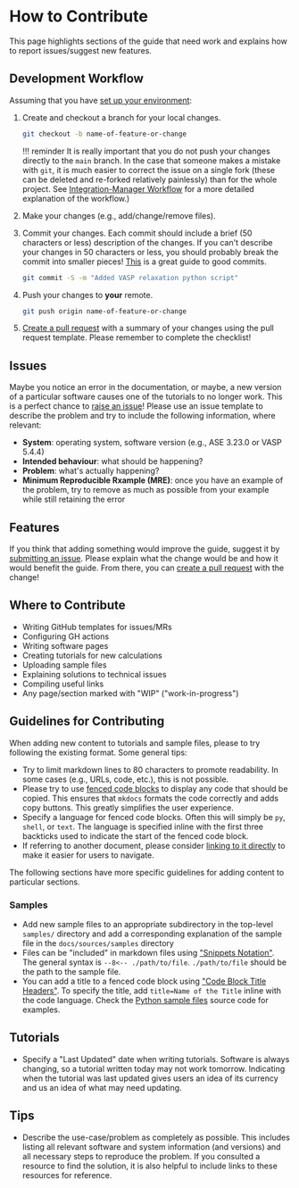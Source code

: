 # How to Contribute

This page highlights sections of the guide that need work
and explains how to report issues/suggest new features.

## Development Workflow

Assuming that you have [set up your environment](setup):

1. Create and checkout a branch for your local changes.

    ```bash
    git checkout -b name-of-feature-or-change
    ```

    !!! reminder
        It is really important that you do not push your changes directly to the `main`
        branch. In the case that someone makes a mistake with `git`, it is much easier
        to correct the issue on a single fork (these can be deleted and re-forked
        relatively painlessly) than for the whole project. See
        [Integration-Manager Workflow][git-workflow] for a more detailed explanation
        of the workflow.)

2. Make your changes (e.g., add/change/remove files).

3. Commit your changes. Each commit should include a brief (50 characters or less)
   description of the changes. If you can't describe your changes in 50 characters
   or less, you should probably break the commit into smaller pieces!
   [This][git-best-practices] is a great guide to good commits.

    ```bash
    git commit -S -m "Added VASP relaxation python script"
    ```

4. Push your changes to **your** remote.

    ```bash
    git push origin name-of-feature-or-change
    ```

5. [Create a pull request][pull-requests] with a summary of your changes using
   the pull request template. Please remember to complete the checklist!

## Issues

Maybe you notice an error in the documentation, or maybe, a new version
of a particular software causes one of the tutorials to no longer work.
This is a perfect chance to [raise an issue][issues]! Please use an issue template
to describe the problem and try to include the following information, where
relevant:

- **System**: operating system, software version (e.g., ASE 3.23.0 or VASP 5.4.4)
- **Intended behaviour**: what should be happening?
- **Problem**: what's actually happening?
- **Minimum Reproducible Rxample (MRE)**: once you have an example of the problem,
  try to remove as much as possible from your example while still retaining the error

## Features

If you think that adding something would improve the guide, suggest it by
[submitting an issue][issues]. Please explain what the change would be and how it
would benefit the guide. From there, you can [create a pull request][pull-requests]
with the change!

## Where to Contribute

- Writing GitHub templates for issues/MRs
- Configuring GH actions
- Writing software pages
- Creating tutorials for new calculations
- Uploading sample files
- Explaining solutions to technical issues
- Compiling useful links
- Any page/section marked with "WIP" ("work-in-progress")

## Guidelines for Contributing

When adding new content to tutorials and sample files, please to try
following the existing format. Some general tips:

- Try to limit markdown lines to 80 characters to promote readability. In
  some cases (e.g., URLs, code, etc.), this is not possible.
- Please try to use [fenced code blocks][fenced-code-blocks] to display any
  code that should be copied. This ensures that `mkdocs` formats the code
  correctly and adds copy buttons. This greatly simplifies the user experience.
- Specify a language for fenced code blocks. Often this will simply be `py`,
  `shell`, or `text`. The language is specified inline with the first three
  backticks used to indicate the start of the fenced code block.
- If referring to another document, please consider
  [linking to it directly][linking-to-pages] to make it easier for users to
  navigate.

The following sections have more specific guidelines for adding content to
particular sections.

### Samples

- Add new sample files to an appropriate subdirectory in the top-level
  `samples/` directory and add a corresponding explanation of the sample file
  in the `docs/sources/samples` directory
- Files can be "included" in markdown files using
  ["Snippets Notation"][snippet-notation]. The general syntax is
   `--8<-- ./path/to/file`. `./path/to/file` should be the path to the sample
   file.
- You can add a title to a fenced code block using
  ["Code Block Title Headers"][code-block-headers]. To specify the title,
  add `title=Name of the Title` inline with the code language. Check the
  [Python sample files](../samples/python.md) source code for examples.

## Tutorials

- Specify a "Last Updated" date when writing tutorials. Software is always
  changing, so a tutorial written today may not work tomorrow. Indicating
  when the tutorial was last updated gives users an idea of its currency
  and us an idea of what may need updating.

## Tips

- Describe the use-case/problem as completely as possible. This includes
  listing all relevant software and system information (and versions) and all
  necessary steps to reproduce the problem. If you consulted a resource to
  find the solution, it is also helpful to include links to these resources
  for reference.

[git-workflow]: https://www.git-scm.com/book/en/v2/ch00/wfdiag_b
[pull-requests]: https://github.com/ComCatLab/welcome-guide/pulls
[issues]: https://github.com/ComCatLab/welcome-guide/issues
[git-best-practices]: https://about.gitlab.com/topics/version-control/version-control-best-practices/
[fenced-code-blocks]: https://www.markdownguide.org/extended-syntax/#fenced-code-blocks
[linking-to-pages]: https://www.mkdocs.org/user-guide/writing-your-docs/#internal-links
[snippet-notation]: https://facelessuser.github.io/pymdown-extensions/extensions/snippets/#snippets-notation
[code-block-headers]: https://facelessuser.github.io/pymdown-extensions/extensions/superfences/#code-block-title-headers
